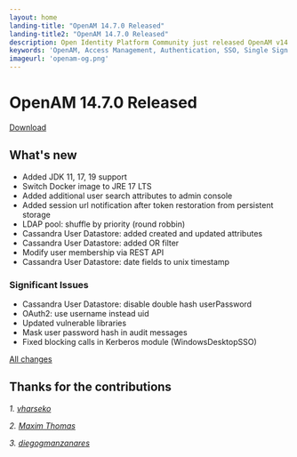 ```yaml
---
layout: home
landing-title: "OpenAM 14.7.0 Released"
landing-title2: "OpenAM 14.7.0 Released"
description: Open Identity Platform Community just released OpenAM v14.7.0
keywords: 'OpenAM, Access Management, Authentication, SSO, Single Sign On, Open Identity Platform, Release, JDK'
imageurl: 'openam-og.png'
---
```

# OpenAM 14.7.0 Released
[Download](https://github.com/OpenIdentityPlatform/OpenAM/releases/tag/14.7.0)
## What's new
* Added JDK 11, 17, 19 support 
* Switch Docker image to JRE 17 LTS
* Added additional user search attributes to admin console
* Added session url notification after token restoration from persistent storage
* LDAP pool: shuffle by priority (round robbin)
* Cassandra User Datastore: added created and updated attributes
* Cassandra User Datastore: added OR filter
* Modify user membership via REST API 
* Cassandra User Datastore: date fields to unix timestamp

### Significant Issues
* Cassandra User Datastore: disable double hash userPassword
* OAuth2: use username instead uid
* Updated vulnerable libraries
* Mask user password hash in audit messages
* Fixed blocking calls in Kerberos module (WindowsDesktopSSO)


[All changes](https://github.com/OpenIdentityPlatform/OpenAM/compare/14.6.6...14.7.0)
## Thanks for the contributions
<i id="vharseko"><i>1. <a href="https://github.com/vharseko" target="_blank">vharseko</a></i>

<i id="maximthomas"><i>2. <a href="https://github.com/maximthomas" target="_blank">Maxim Thomas</a></i>

<i id="diegogmanzanares"><i>3. <a href="https://github.com/diegogmanzanares" target="_blank">diegogmanzanares</a></i>


